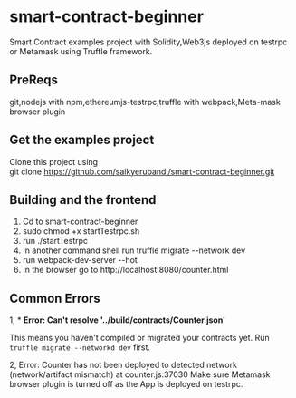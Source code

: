 # smart-contract-beginner 
Smart Contract examples project with Solidity,Web3js deployed on testrpc or  Metamask using Truffle framework.

## PreReqs
git,nodejs with npm,ethereumjs-testrpc,truffle with webpack,Meta-mask browser plugin

## Get the examples project
 Clone this project using   
  git clone https://github.com/saikyerubandi/smart-contract-beginner.git
  
## Building and the frontend

1. Cd to smart-contract-beginner 
2. sudo chmod +x startTestrpc.sh
3. run 
   ./startTestrpc
4. In another command shell run
    truffle migrate --network dev
5. run 
    webpack-dev-server --hot
6. In the browser go to http://localhost:8080/counter.html 
     
    

## Common Errors

1, * **Error: Can't resolve '../build/contracts/Counter.json'**

This means you haven't compiled or migrated your contracts yet. Run `truffle migrate --networkd dev` first.

2, Error: Counter has not been deployed to detected network (network/artifact mismatch)
    at counter.js:37030
    Make sure Metamask browser plugin is turned off as the App is deployed on testrpc.
